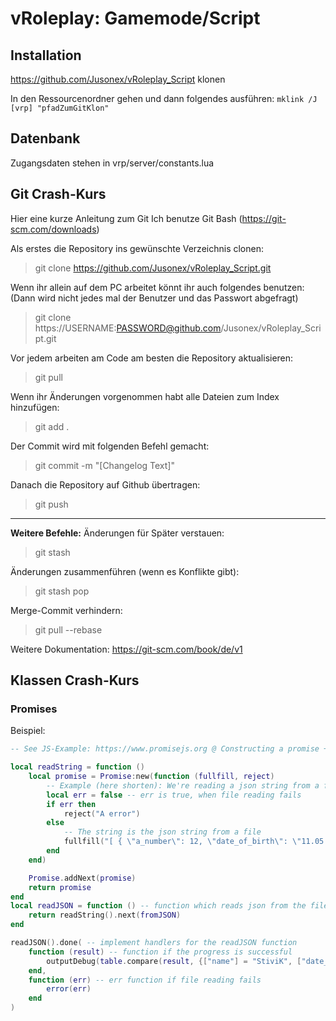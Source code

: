 # vRoleplay: Gamemode/Script

## Installation
https://github.com/Jusonex/vRoleplay_Script klonen

In den Ressourcenordner gehen und dann folgendes ausführen:
``mklink /J [vrp] "pfadZumGitKlon"``

## Datenbank
Zugangsdaten stehen in vrp/server/constants.lua

## Git Crash-Kurs
Hier eine kurze Anleitung zum Git
Ich benutze Git Bash (https://git-scm.com/downloads)

Als erstes die Repository ins gewünschte Verzeichnis clonen:

> git clone https://github.com/Jusonex/vRoleplay_Script.git

Wenn ihr allein auf dem PC arbeitet könnt ihr auch folgendes benutzen:
(Dann wird nicht jedes mal der Benutzer und das Passwort abgefragt)
> git clone https://USERNAME:PASSWORD@github.com/Jusonex/vRoleplay_Script.git

Vor jedem arbeiten am Code am besten die Repository aktualisieren:
> git pull

Wenn ihr Änderungen vorgenommen habt alle Dateien zum Index hinzufügen:
> git add .

Der Commit wird mit folgenden Befehl gemacht:
> git commit -m "[Changelog Text]"

Danach die Repository auf Github übertragen:
> git push

---
**Weitere Befehle:**
Änderungen für Später verstauen:
> git stash

Änderungen zusammenführen (wenn es Konflikte gibt):
> git stash pop

Merge-Commit verhindern:
> git pull --rebase

Weitere Dokumentation:
https://git-scm.com/book/de/v1

## Klassen Crash-Kurs
### Promises
Beispiel:
```lua
-- See JS-Example: https://www.promisejs.org @ Constructing a promise + Transformation / Chaining

local readString = function ()
	local promise = Promise:new(function (fullfill, reject)
		-- Example (here shorten): We're reading a json string from a file
		local err = false -- err is true, when file reading fails
		if err then
			reject("A error")
		else
			-- The string is the json string from a file
			fullfill("[ { \"a_number\": 12, \"date_of_birth\": \"11.05.1998\", \"name\": \"StiviK\", \"a_boolean\": false } ]")
		end
	end)

	Promise.addNext(promise)
	return promise
end
local readJSON = function () -- function which reads json from the file and parses it
	return readString().next(fromJSON)
end

readJSON().done( -- implement handlers for the readJSON function
	function (result) -- function if the progress is successful
		outputDebug(table.compare(result, {["name"] = "StiviK", ["date_of_birth"] = "11.05.1998", ["a_number"] = 12, ["a_boolean"] = false}))
	end,
	function (err) -- err function if file reading fails
		error(err)
	end
)
```
